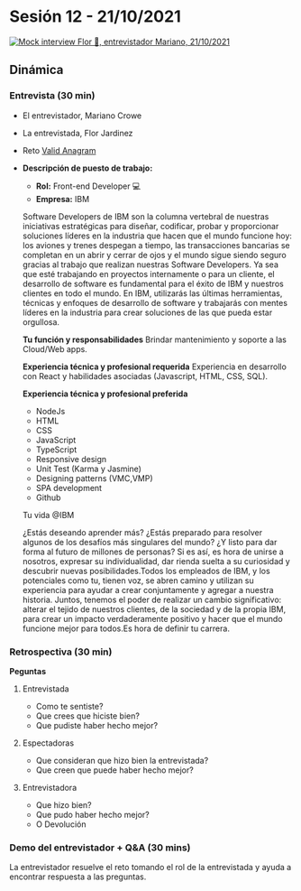 # Sesión 12 - 21/10/2021

[![Mock interview Flor 🌺, entrevistador Mariano, 21/10/2021](https://img.youtube.com/vi/t5-50kgeBvo/0.jpg)](https://www.youtube.com/watch?v=t5-50kgeBvo)

## Dinámica

### Entrevista (30 min)

* El entrevistador, Mariano Crowe
* La entrevistada, Flor Jardinez
* Reto [Valid Anagram](https://leetcode.com/problems/valid-anagram/)
* __Descripción de puesto de trabajo:__

  * __Rol:__ Front-end Developer 💻
  * __Empresa:__ IBM

  Software Developers de IBM son la columna vertebral de nuestras iniciativas
  estratégicas para diseñar, codificar, probar y proporcionar soluciones líderes
  en la industria que hacen que el mundo funcione hoy: los aviones y trenes
  despegan a tiempo, las transacciones bancarias se completan en un abrir y cerrar
  de ojos y el mundo sigue siendo seguro gracias al trabajo que realizan nuestras
  Software Developers. Ya sea que esté trabajando en proyectos internamente o para
  un cliente, el desarrollo de software es fundamental para el éxito de IBM y
  nuestros clientes en todo el mundo. En IBM, utilizarás las últimas herramientas,
  técnicas y enfoques de desarrollo de software y trabajarás con mentes líderes en
  la industria para crear soluciones de las que pueda estar orgullosa.

  __Tu función y responsabilidades__
  Brindar mantenimiento y soporte a las Cloud/Web apps.

  __Experiencia técnica y profesional requerida__
  Experiencia en desarrollo con React y habilidades asociadas
  (Javascript, HTML, CSS, SQL).

  __Experiencia técnica y profesional preferida__
  * NodeJs
  * HTML
  * CSS
  * JavaScript
  * TypeScript
  * Responsive design
  * Unit Test (Karma y Jasmine)
  * Designing patterns (VMC,VMP)
  * SPA development
  * Github

  Tu vida @IBM

  ¿Estás deseando aprender más? ¿Estás preparado para resolver algunos de los
  desafíos más singulares del mundo? ¿Y listo para dar forma al futuro de millones
  de personas?
  Si es así, es hora de unirse a nosotros, expresar su individualidad, dar rienda
  suelta a su curiosidad y descubrir nuevas posibilidades.Todos los empleados de
  IBM, y los potenciales como tu, tienen voz, se abren camino y utilizan su
  experiencia para ayudar a crear conjuntamente y agregar a nuestra historia.
  Juntos, tenemos el poder de realizar un cambio significativo: alterar el tejido
  de nuestros clientes, de la sociedad y de la propia IBM, para crear un impacto
  verdaderamente positivo y hacer que el mundo funcione mejor para todos.Es hora
  de definir tu carrera.

### Retrospectiva (30 min)

__Peguntas__

1. Entrevistada

   * Como te sentiste?
   * Que crees que hiciste bien?
   * Que pudiste haber hecho mejor?

2. Espectadoras

   * Que consideran que hizo bien la entrevistada?
   * Que creen que puede haber hecho mejor?

3. Entrevistadora

   * Que hizo bien?
   * Que pudo haber hecho mejor?
   * O Devolución

### Demo del entrevistador + Q&A  (30 mins)

La entrevistador resuelve el reto tomando el rol de la entrevistada y ayuda a
encontrar respuesta a las preguntas.
